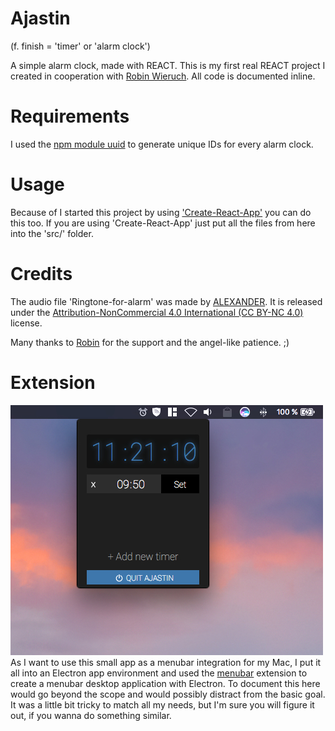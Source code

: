 # Ajastin
(f. finish = 'timer' or 'alarm clock')

A simple alarm clock, made with REACT.
This is my first real REACT project I created in cooperation with [Robin Wieruch](https://github.com/rwieruch). All code is documented inline.

# Requirements
I used the [npm module uuid](https://www.npmjs.com/package/uuid) to generate unique IDs for every alarm clock.

# Usage
Because of I started this project by using ['Create-React-App'](https://github.com/facebook/create-react-app) you can do this too.
If you are using 'Create-React-App' just put all the files from here into the 'src/' folder.

# Credits
The audio file 'Ringtone-for-alarm' was made by [ALEXANDER](http://www.orangefreesounds.com/ringtone-for-alarm/). It is released under the [Attribution-NonCommercial 4.0 International (CC BY-NC 4.0)](https://creativecommons.org/licenses/by-nc/4.0/) license.

Many thanks to [Robin](https://github.com/rwieruch) for the support and the angel-like patience. ;)

# Extension
![Desktop Menubar Extension](screenshot.jpg)
As I want to use this small app as a menubar integration for my Mac, I put it all into an Electron app environment and used the [menubar](https://github.com/maxogden/menubar) extension to create a menubar desktop application with Electron. To document this here would go beyond the scope and would possibly distract from the basic goal. It was a little bit tricky to match all my needs, but I'm sure you will figure it out, if you wanna do something similar.
